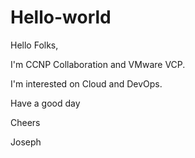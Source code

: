 # Hello-world

Hello Folks,

I'm CCNP Collaboration and VMware VCP.

I'm interested on Cloud and DevOps.

Have a good day

Cheers

Joseph
